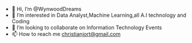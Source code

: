 - 👋 Hi, I’m @WynwoodDreams
- 👀 I’m interested in Data Analyst,Machine Learning,all A.I technology and Coding
- 💞️ I’m looking to collaborate on Information Technology Events
- 📫 How to reach me christianjort@gmail.com

<!---
WynwoodDreams/WynwoodDreams is a ✨ special ✨ repository because its `README.md` (this file) appears on your GitHub profile.
You can click the Preview link to take a look at your changes.
--->
